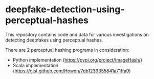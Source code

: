 # deepfake-detection-using-perceptual-hashes

This repository contains code and data for various investigations on detecting deepfakes using perceptual hashes.

There are 2 perceptual hashing programs in consideration:
- Python implementation (https://pypi.org/project/ImageHash/)
- Scala implementation (https://gist.github.com/Howon/7db1239355841a71ffa9)
